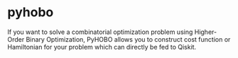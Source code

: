 # pyhobo
If you want to solve a combinatorial optimization problem using Higher-Order Binary Optimization, PyHOBO allows you to construct cost function or Hamiltonian for your problem which can directly be fed to Qiskit.

